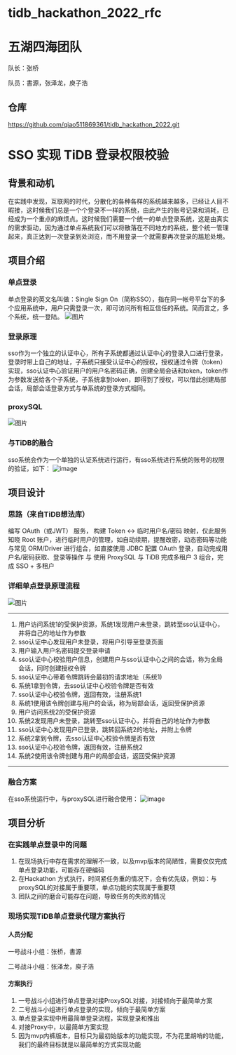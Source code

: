 # tidb_hackathon_2022_rfc

# 五湖四海团队

队长：张桥 

队员：書源，张泽龙，庾子浩

## 仓库
https://github.com/qiao511869361/tidb_hackathon_2022.git

# SSO 实现 TiDB 登录权限校验

## 背景和动机

在实践中发现，互联网的时代，分散化的各种各样的系统越来越多，已经让人目不暇接，这时候我们总是一个个登录不一样的系统，由此产生的账号记录和消耗，已经成为一个重点的麻烦点。这时候我们需要一个统一的单点登录系统，这是由真实的需求驱动，因为通过单点系统我们可以将散落在不同地方的系统，整个统一管理起来，真正达到一次登录到处浏览，而不用登录一个就需要再次登录的尴尬处境。


## 项目介绍

### 单点登录

  单点登录的英文名叫做：Single Sign On（简称SSO），指在同一帐号平台下的多个应用系统中，用户只需登录一次，即可访问所有相互信任的系统。简而言之，多个系统，统一登陆。
  ![图片](https://img-blog.csdnimg.cn/f3f815973ee34efcaf3b99a70ebca2a6.png)

### 登录原理

sso作为一个独立的认证中心，所有子系统都通过认证中心的登录入口进行登录，登录时带上自己的地址，子系统只接受认证中心的授权，授权通过令牌（token）实现，sso认证中心验证用户的用户名密码正确，创建全局会话和token，token作为参数发送给各个子系统，子系统拿到token，即得到了授权，可以借此创建局部会话，局部会话登录方式与单系统的登录方式相同。

### proxySQL

![图片](https://download.pingcap.com/images/docs-cn/develop/proxysql_config_flow.png)

### 与TiDB的融合

sso系统会作为一个单独的认证系统进行运行，有sso系统进行系统的账号的权限的验证，如下：
![image](https://user-images.githubusercontent.com/40740009/195037555-67f32e85-f3f4-4a03-936e-6df1746d2c37.png)


## 项目设计

### 思路（来自TiDB想法库）

编写 OAuth（或JWT） 服务， 构建 Token <-> 临时用户名/密码 映射，仅此服务知晓 Root 账户，进行临时用户的管理，如自动续期，提醒改密，动态密码等功能 与常见 ORM/Driver 进行组合，如直接使用 JDBC 配置 OAuth 登录，自动完成用户名/密码获取、登录等操作 与 使用 ProxySQL 与 TiDB 完成多租户 3 组合，完成 SSO + 多租户

### 详细单点登录原理流程

![图片](https://img-blog.csdnimg.cn/0cd6407fe18740d7818abc576b36d684.png)

---

1. 用户访问系统1的受保护资源，系统1发现用户未登录，跳转至sso认证中心，并将自己的地址作为参数
2. sso认证中心发现用户未登录，将用户引导至登录页面
3. 用户输入用户名密码提交登录申请
4. sso认证中心校验用户信息，创建用户与sso认证中心之间的会话，称为全局会话，同时创建授权令牌
5. sso认证中心带着令牌跳转会最初的请求地址（系统1)
6. 系统1拿到令牌，去sso认证中心校验令牌是否有效
7. sso认证中心校验令牌，返回有效，注册系统1
8. 系统1使用该令牌创建与用户的会话，称为局部会话，返回受保护资源
9. 用户访问系统2的受保护资源
10. 系统2发现用户未登录，跳转至sso认证中心，并将自己的地址作为参数
11. sso认证中心发现用户已登录，跳转回系统2的地址，并附上令牌
12. 系统2拿到令牌，去sso认证中心校验令牌是否有效
13. sso认证中心校验令牌，返回有效，注册系统2
14. 系统2使用该令牌创建与用户的局部会话，返回受保护资源 

---

### 融合方案

在sso系统运行中，与proxySQL进行融合使用：
![image](https://user-images.githubusercontent.com/40740009/195037555-67f32e85-f3f4-4a03-936e-6df1746d2c37.png)

## 项目分析

### 在实践单点登录中的问题

1. 在现场执行中存在需求的理解不一致，以及mvp版本的简陋性，需要仅仅完成单点登录功能，可能存在硬编码
2. 在Hackathon 方式执行，时间紧任务重的情况下，会有优先级，例如：与proxySQL的对接属于重要项，单点功能的实现属于重要项
3. 团队之间的磨合可能存在问题，导致任务的失败的情况



### 现场实现TiDB单点登录代理方案执行

#### 人员分配

一号战斗小组：张桥，書源

二号战斗小组：张泽龙，庾子浩

#### 方案执行

1. 一号战斗小组进行单点登录对接ProxySQL对接，对接倾向于最简单方案
2.  二号战斗小组进行单点登录的实现，倾向于最简单方案
3.  单点登录实现中用最简单登录流程，实现登录和推出
4. 对接Proxy中，以最简单方案实现
5. 因为mvp内裤版本，目标只为最初始版本的功能实现，不为花里胡哨的功能，我们的最终目标就是以最简单的方式实现功能





